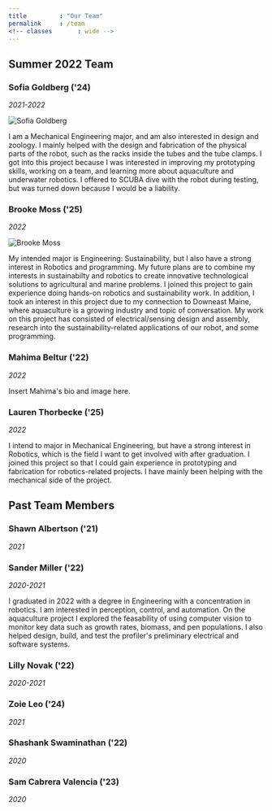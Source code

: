 ```yaml
---
title         : "Our Team"
permalink     : /team
<!-- classes       : wide -->
---
```


## Summer 2022 Team

### Sofia Goldberg ('24)

*2021-2022*

![Sofia Goldberg](/images/sofia.jpg)

I am a Mechanical Engineering major, and am also interested in design and zoology. I mainly helped with the design and fabrication of the physical parts of the robot, such as the racks inside the tubes and the tube clamps. I got into this project because I was interested in improving my prototyping skills, working on a team, and learning more about aquaculture and underwater robotics. I offered to SCUBA dive with the robot during testing, but was turned down because I would be a liability.

### Brooke Moss ('25)

*2022*

![Brooke Moss](/images/brooke.jpg)

My intended major is Engineering: Sustainability, but I also have a strong interest in Robotics and programming. My future plans are to combine my interests in sustainabilty and robotics to create innovative technological solutions to agricultural and marine problems. I joined this project to gain experience doing hands-on robotics and sustainability work. In addition, I took an interest in this project due to my connection to Downeast Maine, where aquaculture is a growing industry and topic of conversation. My work on this project has consisted of electrical/sensing design and assembly, research into the sustainability-related applications of our robot, and some programming.

### Mahima Beltur ('22)

*2022*

Insert Mahima's bio and image here.

### Lauren Thorbecke ('25)

*2022*

I intend to major in Mechanical Engineering, but have a strong interest in Robotics, which is the field I want to get involved with after graduation. I joined this project so that I could gain experience in prototyping and fabrication for robotics-related projects. I have mainly been helping with the mechanical side of the project.

## Past Team Members

### Shawn Albertson ('21)

*2021*

### Sander Miller ('22)

*2020-2021*

I graduated in 2022 with a degree in Engineering with a concentration in robotics. I am interested in perception, control, and automation. On the aquaculture project I explored the feasability of using computer vision to monitor key data such as growth rates, biomass, and pen populations. I also helped design, build, and test the profiler's preliminary electrical and software systems. 

### Lilly Novak ('22)

*2020-2021*

### Zoie Leo ('24)

*2021*

### Shashank Swaminathan ('22)

*2020*

### Sam Cabrera Valencia ('23)

*2020*
